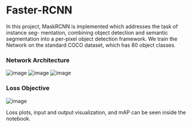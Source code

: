 # Faster-RCNN

In this project, MaskRCNN is implemented which addresses the task of instance seg-
mentation, combining object detection and semantic segmentation into a per-pixel object detection framework. We train the Network on the standard COCO dataset, which has 80 object classes.

### Network Architecture
![image](https://user-images.githubusercontent.com/31537022/214123356-3c1f7736-6f8e-4766-b334-7e5b2e10e380.png)
![image](https://user-images.githubusercontent.com/31537022/214123266-dd7b2860-34c2-4864-98a3-37bc4b93b1f8.png)
![image](https://user-images.githubusercontent.com/31537022/214123152-62cc8d42-6d5e-4ca0-b979-59fab8177afd.png)

### Loss Objective
![image](https://user-images.githubusercontent.com/31537022/214123608-a9a741fd-c9dd-4244-8a00-66fc935cea69.png)

Loss plots, input and output visualization, and mAP can be seen inside the notebook.
